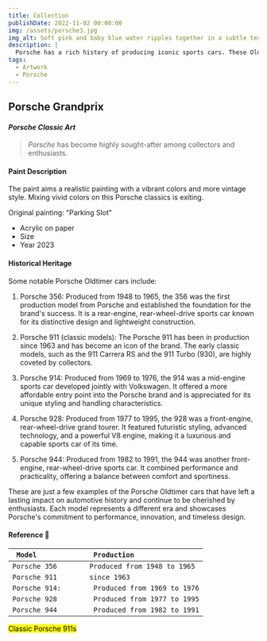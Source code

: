 ```yaml
---
title: Collection
publishDate: 2022-11-02 00:00:00
img: /assets/porsche3.jpg
img_alt: Soft pink and baby blue water ripples together in a subtle texture.
description: |
  Porsche has a rich history of producing iconic sports cars. These Oldtimer cars often embody the design, engineering, and performance characteristics that have made it renowned in the automotive world.
tags:
  - Artwork
  - Porsche
---
```


##  Porsche Grandprix

#### *Porsche Classic Art*

> *Porsche* has become highly sought-after among collectors and enthusiasts. 

####  Paint Description 

The paint aims a realistic painting with a vibrant colors and more vintage style. Mixing vivid colors on this Porsche classics is exiting.  
    
  Original painting: "Parking Slot"  

* Acrylic on paper 
* Size
* Year 2023 

####  Historical Heritage

Some notable Porsche Oldtimer cars include:

1. Porsche 356: Produced from 1948 to 1965, the 356 was the first production model from Porsche and established the foundation for the brand's success. It is a rear-engine, rear-wheel-drive sports car known for its distinctive design and lightweight construction.

2. Porsche 911 (classic models): The Porsche 911 has been in production since 1963 and has become an icon of the brand. The early classic models, such as the 911 Carrera RS and the 911 Turbo (930), are highly coveted by collectors.

3. Porsche 914: Produced from 1969 to 1976, the 914 was a mid-engine sports car developed jointly with Volkswagen. It offered a more affordable entry point into the Porsche brand and is appreciated for its unique styling and handling characteristics.

4. Porsche 928: Produced from 1977 to 1995, the 928 was a front-engine, rear-wheel-drive grand tourer. It featured futuristic styling, advanced technology, and a powerful V8 engine, making it a luxurious and capable sports car of its time.

5. Porsche 944: Produced from 1982 to 1991, the 944 was another front-engine, rear-wheel-drive sports car. It combined performance and practicality, offering a balance between comfort and sportiness.

These are just a few examples of the Porsche Oldtimer cars that have left a lasting impact on automotive history and continue to be cherished by enthusiasts. Each model represents a different era and showcases Porsche's commitment to performance, innovation, and timeless design.

#### Reference 👀

| ` Model`               |` Production`                                         |
| :--------------------- | :----------------------------------------------- |
| `Porsche 356`          | `Produced from 1948 to 1965`                             |
| `Porsche 911`          | ` since 1963 `      |
| `Porsche 914:`         | ` Produced from 1969 to 1976`          |
| `Porsche 928`          | ` Produced from 1977 to 1995`      |
| `Porsche 944      `    | ` Produced from 1982 to 1991` |

<mark>Classic Porsche 911s</mark>